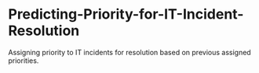 # Predicting-Priority-for-IT-Incident-Resolution
Assigning priority to IT incidents for resolution based on previous assigned priorities.
